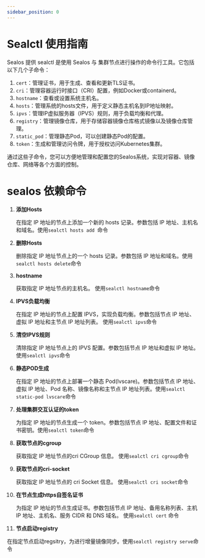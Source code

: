 ```yaml
---
sidebar_position: 0
---
```


# Sealctl 使用指南

Sealos 提供 sealctl 是使用 Sealos 与 集群节点进行操作的命令行工具。它包括以下几个子命令：

1. `cert`：管理证书，用于生成、查看和更新TLS证书。
2. `cri`：管理容器运行时接口（CRI）配置，例如Docker或containerd。
3. `hostname`：查看或设置系统主机名。
4. `hosts`：管理系统的hosts文件，用于定义静态主机名到IP地址映射。
5. `ipvs`：管理IP虚拟服务器（IPVS）规则，用于负载均衡和代理。
6. `registry`：管理镜像仓库，用于存储容器镜像仓库格式镜像以及镜像仓库管理。
7. `static_pod`：管理静态Pod，可以创建静态Pod的配置。
8. `token`：生成和管理访问令牌，用于授权访问Kubernetes集群。

通过这些子命令，您可以方便地管理和配置您的Sealos系统，实现对容器、镜像仓库、网络等各个方面的控制。




# sealos 依赖命令

1. **添加Hosts**

   在指定 IP 地址的节点上添加一个新的 hosts 记录。参数包括 IP 地址、主机名和域名。使用`sealctl hosts add `命令

2. **删除Hosts**

   删除指定 IP 地址节点上的一个 hosts 记录。参数包括 IP 地址和域名。使用`sealctl hosts delete`命令

3. **hostname**

   获取指定 IP 地址节点的主机名。 使用`sealctl hostname`命令

4. **IPVS负载均衡**

   在指定 IP 地址的节点上配置 IPVS，实现负载均衡。参数包括节点 IP 地址、虚拟 IP 地址和主节点 IP 地址列表。 使用`sealctl ipvs`命令

5. **清空IPVS规则**

   清除指定 IP 地址节点上的 IPVS 配置。参数包括节点 IP 地址和虚拟 IP 地址。 使用`sealctl ipvs`命令

6. **静态POD生成**

   在指定 IP 地址的节点上部署一个静态 Pod(lvscare)。参数包括节点 IP 地址、虚拟 IP 地址、Pod 名称、镜像名称和主节点 IP 地址列表。使用`sealctl static-pod lvscare`命令

7. **处理集群交互认证的token**

   为指定 IP 地址的节点生成一个 token。参数包括节点 IP 地址、配置文件和证书密钥。使用`sealctl token`命令

8. **获取节点的cgroup**

   获取指定 IP 地址节点的cri  CGroup 信息。 使用`sealctl cri cgroup`命令

9. **获取节点的cri-socket**

   获取指定 IP 地址节点的 cri Socket 信息。 使用`sealctl cri socket`命令

10. **在节点生成https自签名证书**

    为指定 IP 地址的节点生成证书。参数包括节点 IP 地址、备用名称列表、主机 IP 地址、主机名、服务 CIDR 和 DNS 域名。 使用`sealctl cert` 命令

11. **节点启动registry**

​	   在指定节点启动regsitry，为进行增量镜像同步。使用`sealctl registry serve`命令

